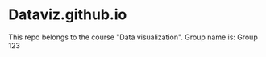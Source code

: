 # Dataviz.github.io
This repo belongs to the course "Data visualization". Group name is: Group 123 
